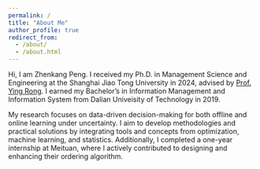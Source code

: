 ```yaml
---
permalink: /
title: "About Me"
author_profile: true
redirect_from: 
  - /about/
  - /about.html
---
```

Hi, I am Zhenkang Peng.  I received my Ph.D. in Management Science and Engineering at the Shanghai Jiao Tong University in 2024, advised by [Prof. Ying Rong](https://www.acem.sjtu.edu.cn/faculty/rongying.html#container). I earned my Bachelor’s in Information Management and Information System from Dalian Univeisity of Technology in 2019.

My research focuses on data-driven decision-making for both offline and online learning under uncertainty. I aim to develop methodologies and practical solutions by integrating tools and concepts from optimization, machine learning, and statistics. Additionally, I completed a one-year internship at Meituan, where I actively contributed to designing and enhancing their ordering algorithm.

